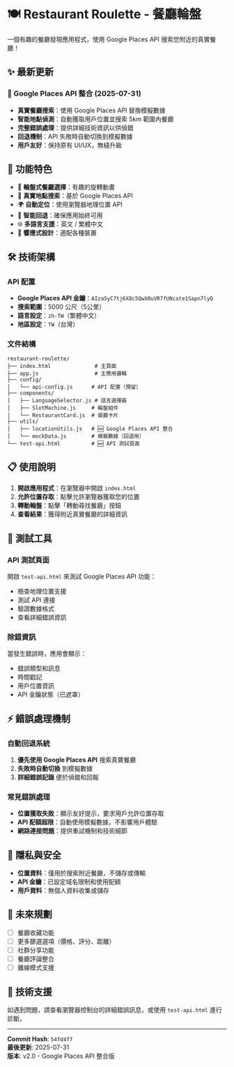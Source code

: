 # 🍽️ Restaurant Roulette - 餐廳輪盤 

一個有趣的餐廳發現應用程式，使用 Google Places API 搜索您附近的真實餐廳！

## ✨ 最新更新

### 🎯 Google Places API 整合 (2025-07-31)

- **真實餐廳搜索**：使用 Google Places API 替換模擬數據
- **智能地點偵測**：自動獲取用戶位置並搜索 5km 範圍內餐廳
- **完整錯誤處理**：提供詳細技術資訊以供偵錯
- **回退機制**：API 失敗時自動切換到模擬數據
- **用戶友好**：保持原有 UI/UX，無縫升級

## 🚀 功能特色

- 🎰 **輪盤式餐廳選擇**：有趣的旋轉動畫
- 📍 **真實地點搜索**：基於 Google Places API
- 🌍 **自動定位**：使用瀏覽器地理位置 API
- 🔄 **智能回退**：確保應用始終可用
- 🌐 **多語言支援**：英文 / 繁體中文
- 📱 **響應式設計**：適配各種裝置

## 🛠️ 技術架構

### API 配置
- **Google Places API 金鑰**：`AIzaSyC7tj6X8c5QwX0uVR7fUNcate1Sapn7lyQ`
- **搜索範圍**：5000 公尺（5公里）
- **語言設定**：`zh-TW`（繁體中文）
- **地區設定**：`TW`（台灣）

### 文件結構
```
restaurant-roulette/
├── index.html              # 主頁面
├── app.js                  # 主應用邏輯
├── config/
│   └── api-config.js      # API 配置（預留）
├── components/
│   ├── LanguageSelector.js # 語言選擇器
│   ├── SlotMachine.js     # 輪盤組件
│   └── RestaurantCard.js  # 餐廳卡片
├── utils/
│   ├── locationUtils.js   # 🆕 Google Places API 整合
│   └── mockData.js        # 模擬數據（回退用）
└── test-api.html          # 🆕 API 測試頁面
```

## 📋 使用說明

1. **開啟應用程式**：在瀏覽器中開啟 `index.html`
2. **允許位置存取**：點擊允許瀏覽器獲取您的位置
3. **轉動輪盤**：點擊「轉動尋找餐廳」按鈕
4. **查看結果**：獲得附近真實餐廳的詳細資訊

## 🔧 測試工具

### API 測試頁面
開啟 `test-api.html` 來測試 Google Places API 功能：
- 檢查地理位置支援
- 測試 API 連接
- 驗證數據格式
- 查看詳細錯誤資訊

### 除錯資訊
當發生錯誤時，應用會顯示：
- 錯誤類型和訊息
- 時間戳記
- 用戶位置資訊
- API 金鑰狀態（已遮罩）

## ⚡ 錯誤處理機制

### 自動回退系統
1. **優先使用 Google Places API** 搜索真實餐廳
2. **失敗時自動切換** 到模擬數據
3. **詳細錯誤記錄** 便於偵錯和回報

### 常見錯誤處理
- **位置獲取失敗**：顯示友好提示，要求用戶允許位置存取
- **API 配額超限**：自動使用模擬數據，不影響用戶體驗
- **網路連接問題**：提供重試機制和技術細節

## 🔐 隱私與安全

- **位置資料**：僅用於搜索附近餐廳，不儲存或傳輸
- **API 金鑰**：已設定域名限制和使用配額
- **用戶資料**：無個人資料收集或儲存

## 🌟 未來規劃

- [ ] 餐廳收藏功能
- [ ] 更多篩選選項（價格、評分、距離）
- [ ] 社群分享功能
- [ ] 餐廳評論整合
- [ ] 離線模式支援

## 🤝 技術支援

如遇到問題，請查看瀏覽器控制台的詳細錯誤訊息，或使用 `test-api.html` 進行診斷。

---

**Commit Hash**: `54fd4f7`  
**最後更新**: 2025-07-31  
**版本**: v2.0 - Google Places API 整合版
